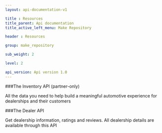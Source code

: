 ```yaml
---
layout: api-documentation-v1

title : Resources
title_parent: Api documentation
title_active_left_menu: Make Repository

header : Resources

group: make_repository

sub_weight: 2

level: 2

api_version: Api version 1.0
---
```



###The Inventory API (partner-only)

All the data you need to help build a meaningful automotive experience for dealerships and their customers

###The Dealer API

Get dealership information, ratings and reviews. All dealership details are available through this API